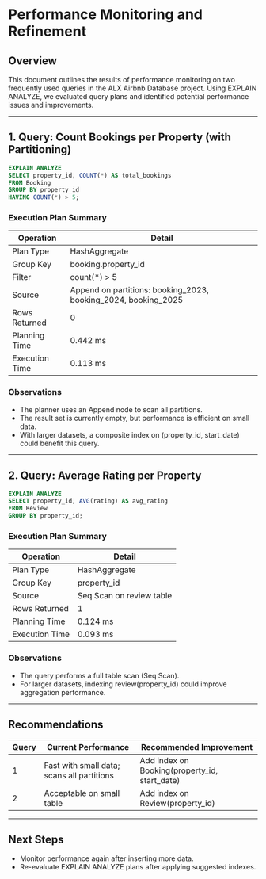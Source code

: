 # Performance Monitoring and Refinement

## Overview

This document outlines the results of performance monitoring on two frequently used queries in the ALX Airbnb Database project. Using EXPLAIN ANALYZE, we evaluated query plans and identified potential performance issues and improvements.

---

## 1. Query: Count Bookings per Property (with Partitioning)

```sql
EXPLAIN ANALYZE
SELECT property_id, COUNT(*) AS total_bookings
FROM Booking
GROUP BY property_id
HAVING COUNT(*) > 5;
```

### Execution Plan Summary

| Operation            | Detail                                                                 |
|----------------------|------------------------------------------------------------------------|
| Plan Type            | HashAggregate                                                          |
| Group Key            | booking.property_id                                                    |
| Filter               | count(*) > 5                                                           |
| Source               | Append on partitions: booking_2023, booking_2024, booking_2025         |
| Rows Returned        | 0                                                                      |
| Planning Time        | 0.442 ms                                                               |
| Execution Time       | 0.113 ms                                                               |

### Observations

- The planner uses an Append node to scan all partitions.
- The result set is currently empty, but performance is efficient on small data.
- With larger datasets, a composite index on (property_id, start_date) could benefit this query.

---

## 2. Query: Average Rating per Property

```sql
EXPLAIN ANALYZE
SELECT property_id, AVG(rating) AS avg_rating
FROM Review
GROUP BY property_id;
```

### Execution Plan Summary

| Operation            | Detail                      |
|----------------------|-----------------------------|
| Plan Type            | HashAggregate               |
| Group Key            | property_id                 |
| Source               | Seq Scan on review table    |
| Rows Returned        | 1                           |
| Planning Time        | 0.124 ms                    |
| Execution Time       | 0.093 ms                    |

### Observations

- The query performs a full table scan (Seq Scan).
- For larger datasets, indexing review(property_id) could improve aggregation performance.

---

## Recommendations

| Query | Current Performance | Recommended Improvement |
|-------|---------------------|--------------------------|
| 1     | Fast with small data; scans all partitions | Add index on Booking(property_id, start_date) |
| 2     | Acceptable on small table | Add index on Review(property_id) |

---

## Next Steps

- Monitor performance again after inserting more data.
- Re-evaluate EXPLAIN ANALYZE plans after applying suggested indexes.
